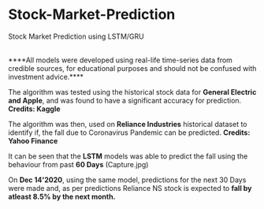 # Stock-Market-Prediction
Stock Market Prediction using LSTM/GRU<br>
<br>
<p>
  ****All models were developed using real-life time-series data from credible sources, for educational
  purposes and should not be confused with investment advice.****
  
  
  The algorithm was tested using the historical stock data for <b>General Electric and Apple</b>,
  and was found to have a significant accuracy for prediction.
  <b>Credits: Kaggle </b></p>
<p>
  The algorithm was then, used on <b>Reliance Industries</b> historical dataset to identify if,
  the fall due to Coronavirus Pandemic can be predicted.
  <b>Credits: Yahoo Finance</b>
  
  It can be seen that the <b>LSTM</b> models was able to predict the fall using the behaviour from past <b>60 Days</b>
  (Capture.jpg)
  
  On <b>Dec 14'2020</b>, using the same model, predictions for the next 30 Days were made and, as per predictions
  Reliance NS stock is expected to <b>fall by atleast 8.5% by the next month.</b>
</p>
